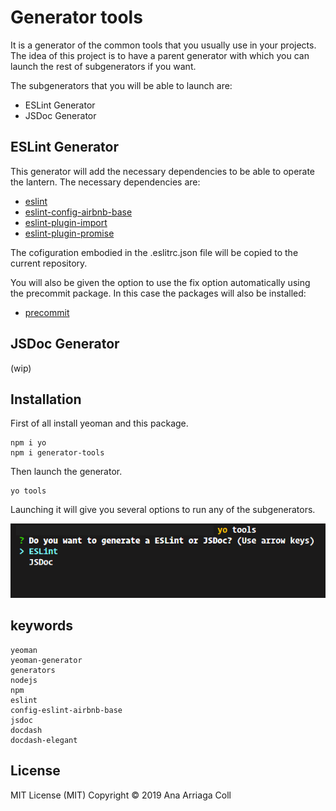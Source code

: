 # Generator tools
It is a generator of the common tools that you usually use in your projects.  The idea of this project is to have a parent generator with which you can launch the rest of subgenerators if you want.

The subgenerators that you will be able to launch are:
* ESLint Generator
* JSDoc Generator

## ESLint Generator
This generator will add the necessary dependencies to be able to operate the lantern.
The necessary dependencies are:
* [eslint](https://www.npmjs.com/package/eslint)
* [eslint-config-airbnb-base](https://www.npmjs.com/package/eslint-config-airbnb-base)
* [eslint-plugin-import](https://www.npmjs.com/package/eslint-plugin-import)
* [eslint-plugin-promise](https://www.npmjs.com/package/eslint-plugin-promise)

The cofiguration embodied in the .eslitrc.json file will be copied to the current repository.

You will also be given the option to use the fix option automatically using the precommit package. In this case the packages will also be installed:

* [precommit](https://www.npmjs.com/package/precommit)

## JSDoc Generator

(wip)

## Installation

First of all install yeoman and this package.
```
npm i yo
npm i generator-tools
```

Then launch the generator.
```
yo tools
```

Launching it will give you several options to run any of the subgenerators.

![generator-tools-evidence](assets/images/generator-tools-evidence.png)


## keywords

```
yeoman
yeoman-generator
generators
nodejs
npm
eslint
config-eslint-airbnb-base
jsdoc
docdash
docdash-elegant
```

## License
MIT License (MIT)
Copyright © 2019 Ana Arriaga Coll
